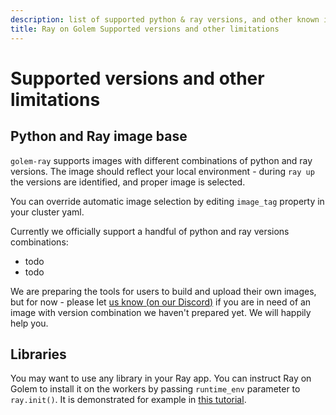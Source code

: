 ```yaml
---
description: list of supported python & ray versions, and other known issues
title: Ray on Golem Supported versions and other limitations 
---
```


# Supported versions and other limitations

## Python and Ray image base

`golem-ray` supports images with different combinations of python and ray versions.
The image should reflect your local environment - during `ray up` the versions are identified, and proper image is selected.

You can override automatic image selection by editing `image_tag` property in your cluster yaml.

Currently we officially support a handful of python and ray versions combinations:
- todo
- todo 

We are preparing the tools for users to build and upload their own images, but for now - please let [us know (on our Discord)](https://discord.com/channels/684703559954333727/1136986696907505775) if you are in need of an image with version combination we haven't prepared yet. We will happily help you.

## Libraries

You may want to use any library in your Ray app. You can instruct Ray on Golem to install it on the workers by passing `runtime_env` parameter to `ray.init()`.
It is demonstrated for example in [this tutorial](/docs/creators/ray/practical-bridge-simulation-tutorial#passendplaylibraryrequirementtoray).

